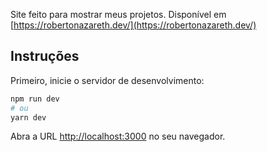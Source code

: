 Site feito para mostrar meus projetos. Disponível em [https://robertonazareth.dev/](https://robertonazareth.dev/)

## Instruções

Primeiro, inicie o servidor de desenvolvimento:

```bash
npm run dev
# ou
yarn dev
```

Abra a URL [http://localhost:3000](http://localhost:3000) no seu navegador.
